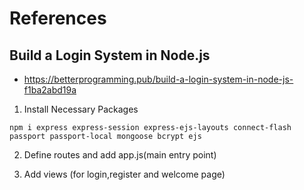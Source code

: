 # References

## Build a Login System in Node.js
+ https://betterprogramming.pub/build-a-login-system-in-node-js-f1ba2abd19a

1. Install Necessary Packages
```
npm i express express-session express-ejs-layouts connect-flash passport passport-local mongoose bcrypt ejs
```

2. Define routes and add app.js(main entry point)

3. Add views (for login,register and welcome page)